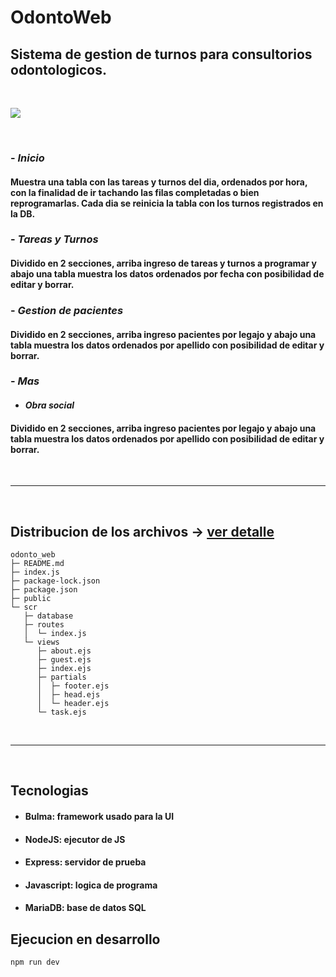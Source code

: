# **OdontoWeb**

## Sistema de gestion de turnos para consultorios odontologicos.

<br>

![](/public/img/Captura%20desde%202022-07-09%2021-06-17.png)

<br>

### - **_Inicio_**

#### Muestra una tabla con las tareas y turnos del dia, ordenados por hora, con la finalidad de ir tachando las filas completadas o bien reprogramarlas. Cada dia se reinicia la tabla con los turnos registrados en la DB.

### - **_Tareas y Turnos_**

#### Dividido en 2 secciones, arriba ingreso de tareas y turnos a programar y abajo una tabla muestra los datos ordenados por fecha con posibilidad de editar y borrar.

### - **_Gestion de pacientes_**

#### Dividido en 2 secciones, arriba ingreso pacientes por legajo y abajo una tabla muestra los datos ordenados por apellido con posibilidad de editar y borrar.

### - **_Mas_**

- #### _Obra social_

#### Dividido en 2 secciones, arriba ingreso pacientes por legajo y abajo una tabla muestra los datos ordenados por apellido con posibilidad de editar y borrar.

<br>

---

<br>

## Distribucion de los archivos -> [ver detalle](odontoweb_list.html)

```
odonto_web
├─ README.md
├─ index.js
├─ package-lock.json
├─ package.json
├─ public
└─ scr
   ├─ database
   ├─ routes
   │  └─ index.js
   └─ views
      ├─ about.ejs
      ├─ guest.ejs
      ├─ index.ejs
      ├─ partials
      │  ├─ footer.ejs
      │  ├─ head.ejs
      │  └─ header.ejs
      └─ task.ejs

```

<br>

---

<br>

## Tecnologias

- #### Bulma: framework usado para la UI
- #### NodeJS: ejecutor de JS
- #### Express: servidor de prueba
- #### Javascript: logica de programa
- #### MariaDB: base de datos SQL

## Ejecucion en desarrollo

```
npm run dev
```
